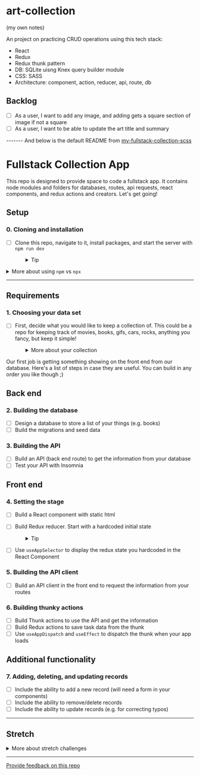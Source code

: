 # art-collection 
(my own notes)

An project on practicing CRUD operations using this tech stack:
- React
- Redux
- Redux thunk pattern
- DB: SQLite uisng Knex query builder module
- CSS: SASS
- Architecture: component, action, reducer, api, route, db

## Backlog
- [ ] As a user, I want to add any image, and adding gets a square section of image if not a square
- [ ] As a user, I want to be able to update the art title and summary

------- And below is the default README from [my-fullstack-collection-scss](https://github.com/dev-academy-challenges/challenges/tree/main/packages/my-fullstack-collection-scss)


# Fullstack Collection App

This repo is designed to provide space to code a fullstack app. It contains node modules and folders for databases, routes, api requests, react components, and redux actions and creators. Let's get going!

## Setup

### 0. Cloning and installation
- [ ] Clone this repo, navigate to it, install packages, and start the server with `npm run dev`
  <details style="padding-left: 2em">
    <summary>Tip</summary>

    You may also want to start a new branch
    ```sh
    cd my-fullstack-collection-scss
    npm i
    git checkout -b <branchname>
    npm run dev
    ```
  </details>

<details>
  <summary>More about using <code>npm</code> vs <code>npx</code></summary>

  - When running knex, run `npm run knex <command>`, e.g. `npm run knex migrate:latest` rather than using `npx`
  - When running webpack, run `npm run webpack <extra commands>`, e.g. `npm run webpack`, rather than using `npx`
</details>

---

## Requirements

### 1. Choosing your data set

- [ ] First, decide what you would like to keep a collection of. This could be a repo for keeping track of movies, books, gifs, cars, rocks, anything you fancy, but keep it simple!
  <details style="padding-left: 2em">
    <summary>More about your collection</summary>

    **Note:** the aim is to have some simple data. If you think you might need more than one database table, or have lots of details you want to store, how could you simplify the information you're keeping track of? Leave more complex data until later in the project. For example, I want to keep track of books that I want to read, ones that I have read, and ones that I own. To start with though, let's keep track of the books themselves. My data might look like:

    |id|title|author|
    |---|---|---|
    | 1 | Ready Player One | Ernest Cline |
    | 2 | Throwing Rocks at the Google Bus | Douglas Rushkoff |

Our first job is getting something showing on the front end from our database. Here's a list of steps in case they are useful. You can build in any order you like though ;)

## Back end

### 2. Building the database

- [ ] Design a database to store a list of your things (e.g. books)
- [ ] Build the migrations and seed data

### 3. Building the API
- [ ] Build an API (back end route) to get the information from your database
- [ ] Test your API with Insomnia

## Front end

### 4. Setting the stage

- [ ] Build a React component with static html
- [ ] Build Redux reducer. Start with a hardcoded initial state
  <details style="padding-left: 2em">
    <summary>Tip</summary>
    
    For example:
    ```js
    const initialState = [{ id: 1, title: 'Ready Player One', author: 'Ernest Cline' }]
    ```
  </details>

- [ ] Use `useAppSelector` to display the redux state you hardcoded in the React Component

### 5. Building the API client
- [ ] Build an API client in the front end to request the information from your routes

### 6. Building thunky actions
- [ ] Build Thunk actions to use the API and get the information
- [ ] Build Redux actions to save task data from the thunk
- [ ] Use `useAppDispatch` and `useEffect` to dispatch the thunk when your app loads

## Additional functionality

### 7. Adding, deleting, and updating records
- [ ] Include the ability to add a new record (will need a form in your components)
- [ ] Include the ability to remove/delete records
- [ ] Include the ability to update records (e.g. for correcting typos)

---
## Stretch

<details>
  <summary>More about stretch challenges</summary>

  - Is there any complex data you chose to not include earlier or any way you could expand this dataset?
    - You might have some other information (e.g. unread books vs. read books) that should be included in your database design, and this may require adjusting your database design
  - Could you add an external API (maybe an inspirational quote in the footer?)
  - If you haven't already, CSS!
</details>

---
[Provide feedback on this repo](https://docs.google.com/forms/d/e/1FAIpQLSfw4FGdWkLwMLlUaNQ8FtP2CTJdGDUv6Xoxrh19zIrJSkvT4Q/viewform?usp=pp_url&entry.1958421517=my-fullstack-collection-scss)
